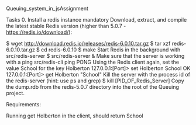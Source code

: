 Queuing_system_in_jsAssignment

Tasks 0. Install a redis instance mandatory Download, extract, and compile the latest stable Redis version (higher than 5.0.7 - https://redis.io/download/):

$ wget http://download.redis.io/releases/redis-6.0.10.tar.gz $ tar xzf redis-6.0.10.tar.gz $ cd redis-6.0.10 $ make Start Redis in the background with src/redis-server $ src/redis-server & Make sure that the server is working with a ping src/redis-cli ping PONG Using the Redis client again, set the value School for the key Holberton 127.0.0.1:[Port]> set Holberton School OK 127.0.0.1:[Port]> get Holberton "School" Kill the server with the process id of the redis-server (hint: use ps and grep) $ kill [PID_OF_Redis_Server] Copy the dump.rdb from the redis-5.0.7 directory into the root of the Queuing project.

Requirements:

Running get Holberton in the client, should return School
